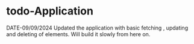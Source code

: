 # todo-Application

DATE-09/09/2024
Updated the application with basic fetching , updating and deleting of elements. Will build it slowly from here on.
